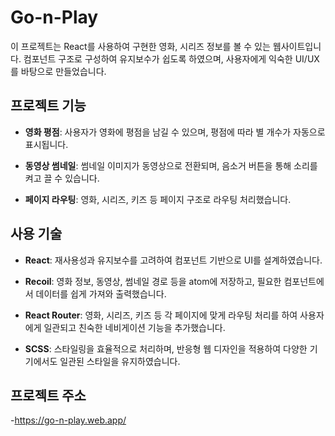 # Go-n-Play

이 프로젝트는 React를 사용하여 구현한 영화, 시리즈 정보를 볼 수 있는 웹사이트입니다. 컴포넌트 구조로 구성하여 유지보수가 쉽도록 하였으며, 사용자에게 익숙한 UI/UX를 바탕으로 만들었습니다.

## 프로젝트 기능

- **영화 평점**: 사용자가 영화에 평점을 남길 수 있으며, 평점에 따라 별 개수가 자동으로 표시됩니다.

- **동영상 썸네일**: 썸네일 이미지가 동영상으로 전환되며, 음소거 버튼을 통해 소리를 켜고 끌 수 있습니다.

- **페이지 라우팅**: 영화, 시리즈, 키즈 등 페이지 구조로 라우팅 처리했습니다.

## 사용 기술

- **React**: 재사용성과 유지보수를 고려하여 컴포넌트 기반으로 UI를 설계하였습니다.

- **Recoil**: 영화 정보, 동영상, 썸네일 경로 등을 atom에 저장하고, 필요한 컴포넌트에서 데이터를 쉽게 가져와 출력했습니다.

- **React Router**: 영화, 시리즈, 키즈 등 각 페이지에 맞게 라우팅 처리를 하여 사용자에게 일관되고 친숙한 네비게이션 기능을 추가했습니다.

- **SCSS**: 스타일링을 효율적으로 처리하며, 반응형 웹 디자인을 적용하여 다양한 기기에서도 일관된 스타일을 유지하였습니다.

## 프로젝트 주소

- https://go-n-play.web.app/
